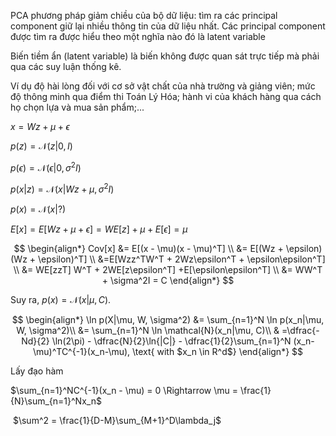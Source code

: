 PCA phương pháp giảm chiều của bộ dữ liệu: tìm ra các principal component giữ lại nhiều thông tin của dữ liệu nhất. Các principal component được tìm ra được hiểu theo một nghĩa nào đó là latent variable

Biến tiềm ẩn (latent variable) là biến không được quan sát trực tiếp mà phải qua các suy luận thống kê.

Ví dụ độ hài lòng đối với cơ sở vật chất của nhà trường và giảng viên; mức độ thông minh qua điểm thi Toán Lý Hóa; hành vi của khách hàng qua cách họ chọn lựa và mua sản phẩm;...

$x = Wz + \mu + \epsilon$

$p(z) = \mathcal{N}(z|0, I)$ 

$p(\epsilon) = \mathcal{N}(\epsilon|0, \sigma^2I)$

$p(x|z) = \mathcal{N}(x|Wz + \mu, \sigma^2I)$

$p(x)=\mathcal{N}(x|?)$

$E[x] =E[Wz + \mu+ \epsilon]  = WE[z] + \mu+ E[\epsilon]  = \mu$

$$
\begin{align*}
Cov[x] &= E[(x - \mu)(x - \mu)^T]  \\
&= E[(Wz + \epsilon)(Wz + \epsilon)^T]  \\
&=E[Wzz^TW^T + 2Wz\epsilon^T + \epsilon\epsilon^T]  \\
&= WE[zzT] W^T + 2WE[z\epsilon^T] +E[\epsilon\epsilon^T] \\  
&= WW^T + \sigma^2I = C
\end{align*}
$$

Suy ra, $p(x) = \mathcal{N}(x|\mu, C)$.

$$
\begin{align*}
\ln p(X|\mu, W, \sigma^2)  &= \sum_{n=1}^N \ln p(x_n|\mu, W, \sigma^2)\\
&= \sum_{n=1}^N \ln \mathcal{N}(x_n|\mu, C)\\
& =\dfrac{-Nd}{2} \ln(2\pi) - \dfrac{N}{2}\ln{|C|} - \dfrac{1}{2}\sum_{n=1}^N (x_n-\mu)^TC^{-1}(x_n-\mu), \text{ with $x_n \in R^d$}
\end{align*}
$$

Lấy đạo hàm

$\sum_{n=1}^NC^{-1}(x_n - \mu) = 0 \Rightarrow  \mu = \frac{1}{N}\sum_{n=1}^Nx_n$

 $\sum^2 = \frac{1}{D-M}\sum_{M+1}^D\lambda_j$                 
